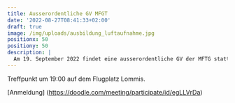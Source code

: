 ```yaml
---
title: Ausserordentliche GV MFGT
date: '2022-08-27T08:41:33+02:00'
draft: true
image: /img/uploads/ausbildung_luftaufnahme.jpg
positionx: 50
positiony: 50
description: |
  Am 19. September 2022 findet eine ausserordentliche GV der MFTG statt.
---
```

Treffpunkt um 19:00 auf dem Flugplatz Lommis.

[Anmeldung] (https://doodle.com/meeting/participate/id/egLLVrDa)
